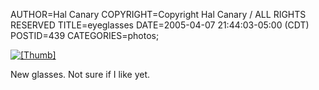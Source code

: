 AUTHOR=Hal Canary
COPYRIGHT=Copyright Hal Canary / ALL RIGHTS RESERVED
TITLE=eyeglasses
DATE=2005-04-07 21:44:03-05:00 (CDT)
POSTID=439
CATEGORIES=photos;

[![[Thumb]](https://halcanary.org/photos/thumb/2005-04-07-img_1732.jpg)](https://halcanary.org/photos/2005-04-07-img_1732.jpg)

New glasses. Not sure if I like yet.

